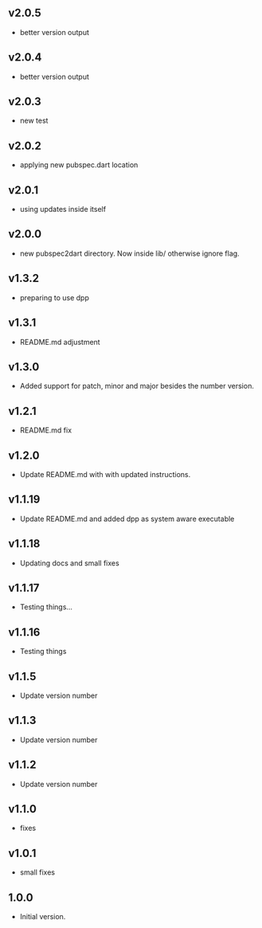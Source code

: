 ## v2.0.5
- better version output
## v2.0.4
- better version output
## v2.0.3
- new test
## v2.0.2
- applying new pubspec.dart location
## v2.0.1
- using updates inside itself
## v2.0.0
- new pubspec2dart directory. Now inside lib/ otherwise ignore flag.
## v1.3.2
- preparing to use dpp
## v1.3.1
- README.md adjustment
## v1.3.0
- Added support for patch, minor and major besides the number version.
## v1.2.1
- README.md fix
## v1.2.0
- Update README.md with with updated instructions.
## v1.1.19
- Update README.md and added dpp as system aware executable
## v1.1.18
- Updating docs and small fixes
## v1.1.17
- Testing things...
## v1.1.16
- Testing things
## v1.1.5
- Update version number
## v1.1.3
- Update version number
## v1.1.2
- Update version number
## v1.1.0
- fixes
## v1.0.1
- small fixes
## 1.0.0

- Initial version.

